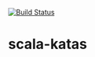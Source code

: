 [![Build Status](https://travis-ci.org/ganger85/scala-katas.svg?branch=master)](https://travis-ci.org/ganger85/scala-katas)

# scala-katas